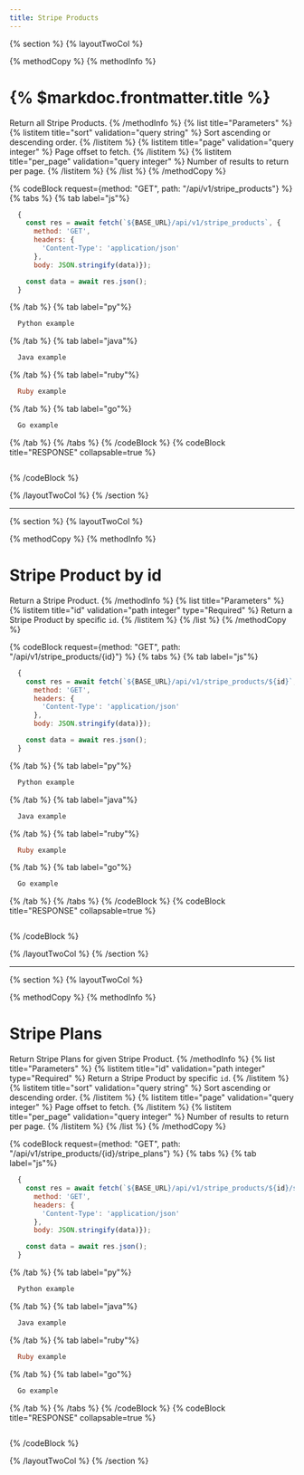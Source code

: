 ```yaml
---
title: Stripe Products
---
```

{% section %}
{% layoutTwoCol %}

{% methodCopy %}
{% methodInfo %}
  # {% $markdoc.frontmatter.title %}
  Return all Stripe Products.
{% /methodInfo %}
{% list title="Parameters" %}
  {% listitem title="sort" validation="query string" %}
  Sort ascending or descending order.
  {% /listitem %}
  {% listitem title="page" validation="query integer" %}
  Page offset to fetch.
  {% /listitem %}
  {% listitem title="per_page" validation="query integer" %}
  Number of results to return per page.
  {% /listitem %}
{% /list %}
{% /methodCopy %}

{% codeBlock request={method: "GET", path: "/api/v1/stripe_products"} %}
{% tabs %}
  {% tab label="js"%}
  ```js
    {
      const res = await fetch(`${BASE_URL}/api/v1/stripe_products`, {
        method: 'GET',
        headers: {
          'Content-Type': 'application/json'
        },
        body: JSON.stringify(data)});

      const data = await res.json();
    }
  ```
  {% /tab %}
  {% tab label="py"%}
  ```py
    Python example
  ```
  {% /tab %}
  {% tab label="java"%}
  ```java
    Java example
  ```
  {% /tab %}
  {% tab label="ruby"%}
  ```ruby
    Ruby example
  ```
  {% /tab %}
  {% tab label="go"%}
  ```go
    Go example
  ```
  {% /tab %}
{% /tabs %}
{% /codeBlock %}
{% codeBlock title="RESPONSE" collapsable=true %}
  ```json
  ```
{% /codeBlock %}

{% /layoutTwoCol %}
{% /section %}

- - -

{% section %}
{% layoutTwoCol %}

{% methodCopy %}
{% methodInfo %}
  # Stripe Product by id
  Return a Stripe Product.
{% /methodInfo %}
{% list title="Parameters" %}
  {% listitem title="id" validation="path integer" type="Required" %}
  Return a Stripe Product by specific `id`.
  {% /listitem %}
{% /list %}
{% /methodCopy %}

{% codeBlock request={method: "GET", path: "/api/v1/stripe_products/{id}"} %}
{% tabs %}
  {% tab label="js"%}
  ```js
    {
      const res = await fetch(`${BASE_URL}/api/v1/stripe_products/${id}`, {
        method: 'GET',
        headers: {
          'Content-Type': 'application/json'
        },
        body: JSON.stringify(data)});

      const data = await res.json();
    }
  ```
  {% /tab %}
  {% tab label="py"%}
  ```py
    Python example
  ```
  {% /tab %}
  {% tab label="java"%}
  ```java
    Java example
  ```
  {% /tab %}
  {% tab label="ruby"%}
  ```ruby
    Ruby example
  ```
  {% /tab %}
  {% tab label="go"%}
  ```go
    Go example
  ```
  {% /tab %}
{% /tabs %}
{% /codeBlock %}
{% codeBlock title="RESPONSE" collapsable=true %}
  ```json
  ```
{% /codeBlock %}

{% /layoutTwoCol %}
{% /section %}

- - -

{% section %}
{% layoutTwoCol %}

{% methodCopy %}
{% methodInfo %}
  # Stripe Plans
  Return Stripe Plans for given Stripe Product.
{% /methodInfo %}
{% list title="Parameters" %}
  {% listitem title="id" validation="path integer" type="Required" %}
  Return a Stripe Product by specific `id`.
  {% /listitem %}
  {% listitem title="sort" validation="query string" %}
  Sort ascending or descending order.
  {% /listitem %}
  {% listitem title="page" validation="query integer" %}
  Page offset to fetch.
  {% /listitem %}
  {% listitem title="per_page" validation="query integer" %}
  Number of results to return per page.
  {% /listitem %}
{% /list %}
{% /methodCopy %}

{% codeBlock request={method: "GET", path: "/api/v1/stripe_products/{id}/stripe_plans"} %}
{% tabs %}
  {% tab label="js"%}
  ```js
    {
      const res = await fetch(`${BASE_URL}/api/v1/stripe_products/${id}/stripe_plans`, {
        method: 'GET',
        headers: {
          'Content-Type': 'application/json'
        },
        body: JSON.stringify(data)});

      const data = await res.json();
    }
  ```
  {% /tab %}
  {% tab label="py"%}
  ```py
    Python example
  ```
  {% /tab %}
  {% tab label="java"%}
  ```java
    Java example
  ```
  {% /tab %}
  {% tab label="ruby"%}
  ```ruby
    Ruby example
  ```
  {% /tab %}
  {% tab label="go"%}
  ```go
    Go example
  ```
  {% /tab %}
{% /tabs %}
{% /codeBlock %}
{% codeBlock title="RESPONSE" collapsable=true %}
  ```json
  ```
{% /codeBlock %}

{% /layoutTwoCol %}
{% /section %}

